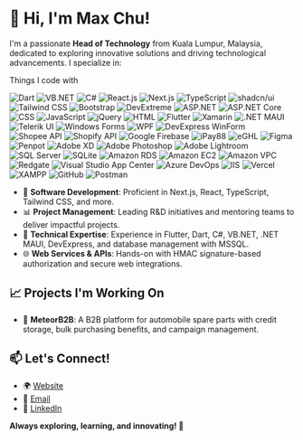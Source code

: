 # 👋 Hi, I'm Max Chu!

I'm a passionate **Head of Technology** from Kuala Lumpur, Malaysia, dedicated to exploring innovative solutions and driving technological advancements. I specialize in:

Things I code with

![Dart](https://img.shields.io/badge/Dart-0175C2?style=for-the-badge&logo=dart&logoColor=white)
![VB.NET](https://img.shields.io/badge/VB.NET-512BD4?style=for-the-badge&logo=.net&logoColor=white)
![C#](https://img.shields.io/badge/C%23-239120?style=for-the-badge&logo=.net&logoColor=white)
![React.js](https://img.shields.io/badge/React-61DAFB?style=for-the-badge&logo=react&logoColor=black)
![Next.js](https://img.shields.io/badge/Next.js-000000?style=for-the-badge&logo=nextdotjs&logoColor=white)
![TypeScript](https://img.shields.io/badge/TypeScript-3178C6?style=for-the-badge&logo=typescript&logoColor=white)
![shadcn/ui](https://img.shields.io/badge/shadcn%2Fui-000000?style=for-the-badge)
![Tailwind CSS](https://img.shields.io/badge/Tailwind_CSS-38B2AC?style=for-the-badge&logo=tailwind-css&logoColor=white)
![Bootstrap](https://img.shields.io/badge/Bootstrap-563D7C?style=for-the-badge&logo=bootstrap&logoColor=white)
![DevExtreme](https://img.shields.io/badge/DevExtreme-00B3EE?style=for-the-badge)
![ASP.NET](https://img.shields.io/badge/ASP.NET-512BD4?style=for-the-badge&logo=.net&logoColor=white)
![ASP.NET Core](https://img.shields.io/badge/ASP.NET_Core-512BD4?style=for-the-badge&logo=.net&logoColor=white)
![CSS](https://img.shields.io/badge/CSS-1572B6?style=for-the-badge&logo=css3&logoColor=white)
![JavaScript](https://img.shields.io/badge/JavaScript-F7DF1E?style=for-the-badge&logo=javascript&logoColor=black)
![jQuery](https://img.shields.io/badge/jQuery-0769AD?style=for-the-badge&logo=jquery&logoColor=white)
![HTML](https://img.shields.io/badge/HTML5-E34F26?style=for-the-badge&logo=html5&logoColor=white)
![Flutter](https://img.shields.io/badge/Flutter-02569B?style=for-the-badge&logo=flutter&logoColor=white)
![Xamarin](https://img.shields.io/badge/Xamarin-3498DB?style=for-the-badge&logo=.net&logoColor=white)
![.NET MAUI](https://img.shields.io/badge/.NET_MAUI-512BD4?style=for-the-badge&logo=.net&logoColor=white)
![Telerik UI](https://img.shields.io/badge/Telerik_UI-512BD4?style=for-the-badge)
![Windows Forms](https://img.shields.io/badge/Windows%20Forms-0078D6?style=for-the-badge&logo=.net&logoColor=white)
![WPF](https://img.shields.io/badge/WPF-512BD4?style=for-the-badge&logo=.net)
![DevExpress WinForm](https://img.shields.io/badge/DevExpress_WinForm-FF6600?style=for-the-badge)
![Shopee API](https://img.shields.io/badge/Shopee_API-FF5722?style=for-the-badge)
![Shopify API](https://img.shields.io/badge/Shopify_API-7AB55C?style=for-the-badge&logo=shopify&logoColor=white)
![Google Firebase](https://img.shields.io/badge/Firebase-FFCA28?style=for-the-badge&logo=firebase&logoColor=black)
![iPay88](https://img.shields.io/badge/iPay88-FF5722?style=for-the-badge)
![eGHL](https://img.shields.io/badge/eGHL-FF5722?style=for-the-badge)
![Figma](https://img.shields.io/badge/Figma-F24E1E?style=for-the-badge&logo=figma&logoColor=white)
![Penpot](https://img.shields.io/badge/Penpot-00B2A9?style=for-the-badge)
![Adobe XD](https://img.shields.io/badge/Adobe_XD-FF61F6?style=for-the-badge&logo=adobexd&logoColor=white)
![Adobe Photoshop](https://img.shields.io/badge/Adobe_Photoshop-31A8FF?style=for-the-badge&logo=adobephotoshop&logoColor=white)
![Adobe Lightroom](https://img.shields.io/badge/Adobe_Lightroom-31A8FF?style=for-the-badge&logo=adobelightroom&logoColor=white)
![SQL Server](https://img.shields.io/badge/SQL_Server-CC2927?style=for-the-badge&logo=microsoftsqlserver&logoColor=white)
![SQLite](https://img.shields.io/badge/SQLite-003B57?style=for-the-badge&logo=sqlite&logoColor=white)
![Amazon RDS](https://img.shields.io/badge/Amazon_RDS-527FFF?style=for-the-badge&logo=amazonrds&logoColor=white)
![Amazon EC2](https://img.shields.io/badge/Amazon_EC2-FF9900?style=for-the-badge)
![Amazon VPC](https://img.shields.io/badge/Amazon_VPC-527FFF?style=for-the-badge)
![Redgate](https://img.shields.io/badge/Redgate-CC2927?style=for-the-badge)
![Visual Studio App Center](https://img.shields.io/badge/Visual_Studio_App_Center-512BD4?style=for-the-badge)
![Azure DevOps](https://img.shields.io/badge/Azure_DevOps-0078D7?style=for-the-badge&logo=azuredevops&logoColor=white)
![IIS](https://img.shields.io/badge/IIS-0078D7?style=for-the-badge)
![Vercel](https://img.shields.io/badge/Vercel-000000?style=for-the-badge&logo=vercel&logoColor=white)
![XAMPP](https://img.shields.io/badge/XAMPP-FB7A24?style=for-the-badge)
![GitHub](https://img.shields.io/badge/GitHub-181717?style=for-the-badge&logo=github&logoColor=white)
![Postman](https://img.shields.io/badge/Postman-FF6C37?style=for-the-badge&logo=postman&logoColor=white)

- 🚀 **Software Development**: Proficient in Next.js, React, TypeScript, Tailwind CSS, and more.
- 📊 **Project Management**: Leading R&D initiatives and mentoring teams to deliver impactful projects.
- 🔬 **Technical Expertise**: Experience in Flutter, Dart, C#, VB.NET, .NET MAUI, DevExpress, and database management with MSSQL.
- 🌐 **Web Services & APIs**: Hands-on with HMAC signature-based authorization and secure web integrations.

## 📈 Projects I'm Working On

- 🌟 **MeteorB2B**: A B2B platform for automobile spare parts with credit storage, bulk purchasing benefits, and campaign management.

## 📫 Let's Connect!

- 🌍 [Website](https://maxchu92-portfolio.vercel.app/)
- 📧 [Email](mailto:maxchu92@hotmail.com)
- 💼 [LinkedIn](https://www.linkedin.com/in/maxchu92/)

**Always exploring, learning, and innovating! 🚀**
